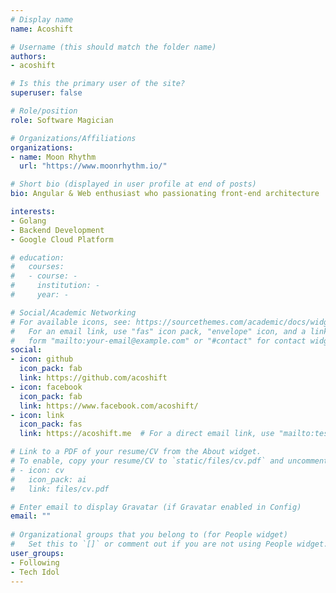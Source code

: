 ```yaml
---
# Display name
name: Acoshift

# Username (this should match the folder name)
authors:
- acoshift

# Is this the primary user of the site?
superuser: false

# Role/position
role: Software Magician

# Organizations/Affiliations
organizations:
- name: Moon Rhythm
  url: "https://www.moonrhythm.io/"

# Short bio (displayed in user profile at end of posts)
bio: Angular & Web enthusiast who passionating front-end architecture

interests:
- Golang
- Backend Development
- Google Cloud Platform

# education:
#   courses:
#   - course: -
#     institution: -
#     year: -

# Social/Academic Networking
# For available icons, see: https://sourcethemes.com/academic/docs/widgets/#icons
#   For an email link, use "fas" icon pack, "envelope" icon, and a link in the
#   form "mailto:your-email@example.com" or "#contact" for contact widget.
social:
- icon: github
  icon_pack: fab
  link: https://github.com/acoshift
- icon: facebook
  icon_pack: fab
  link: https://www.facebook.com/acoshift/
- icon: link
  icon_pack: fas
  link: https://acoshift.me  # For a direct email link, use "mailto:test@example.org".

# Link to a PDF of your resume/CV from the About widget.
# To enable, copy your resume/CV to `static/files/cv.pdf` and uncomment the lines below.  
# - icon: cv
#   icon_pack: ai
#   link: files/cv.pdf

# Enter email to display Gravatar (if Gravatar enabled in Config)
email: ""
  
# Organizational groups that you belong to (for People widget)
#   Set this to `[]` or comment out if you are not using People widget.  
user_groups:
- Following
- Tech Idol
---
```


